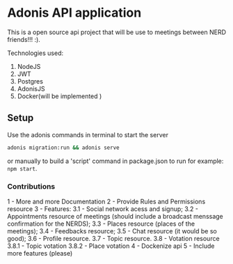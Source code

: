 # Adonis API application

This is a open source api project that will be use to meetings between NERD friends!!! :).

Technologies used:

1. NodeJS
2. JWT
3. Postgres
4. AdonisJS
5. Docker(will be implemented )

## Setup

Use the adonis commands in terminal to start the server

```bash
adonis migration:run && adonis serve
```

or manually to build a 'script' command in package.json to run for example: `npm start`.

### Contributions

1 - More and more Documentation
2 - Provide Rules and Permissions resource
3 - Features:
3.1 - Social network acess and signup;
3.2 - Appointments resource of meetings
(should include a broadcast menssage
confirmation for the NERDS);
3.3 - Places resource (places of the meetings);
3.4 - Feedbacks resource;
3.5 - Chat resource (it would be so good);
3.6 - Profile resource.
3.7 - Topic resource.
3.8 - Votation resource
3.8.1 - Topic votation
3.8.2 - Place votation
4 - Dockenize api
5 - Include more features (please)
